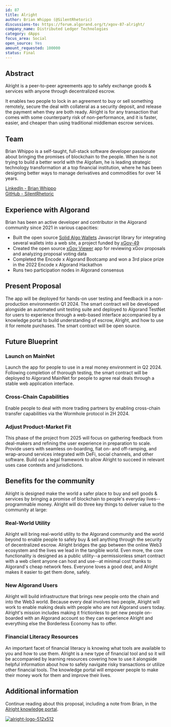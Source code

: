 ```yaml
---
id: 87
title: Alright
author: Brian Whippo (@SilentRhetoric)
discussions-to: https://forum.algorand.org/t/xgov-87-alright/
company_name: Distributed Ledger Technologies
category: dApps
focus_area: Social
open_source: Yes
amount_requested: 100000
status: Final
---
```


## Abstract
Alright is a peer-to-peer agreements app to safely exchange goods & services with anyone through decentralized escrow.

It enables two people to lock in an agreement to buy or sell something remotely, secure the deal with collateral as a security deposit, and release the payment when they are both ready. Alright is for any transaction that comes with some counterparty risk of non-performance, and it is faster, easier, and cheaper than using traditional middleman escrow services.

## Team
Brian Whippo is a self-taught, full-stack software developer passionate about bringing the promises of blockchain to the people.  When he is not trying to build a better world with the Algofam, he is leading strategic technology transformation at a top financial institution, where he has been designing better ways to manage derivatives and commodities for over 14 years.  

<a href="https://www.linkedin.com/in/brianwhippo/">LinkedIn - Brian Whippo</a>  
<a href="https://github.com/SilentRhetoric">GitHub - SilentRhetoric</a>  

## Experience with Algorand
Brian has been an active developer and contributor in the Algorand community since 2021 in various capacities:

- Built the open source <a href="https://solid-algo-wallets-example.netlify.app">Solid Algo Wallets</a> Javascript library for integrating several wallets into a web site, a project funded by [xGov-49](xgov-49.md)
- Created the open source <a href="https://xgov-viewer.netlify.app">xGov Viewer</a> app for reviewing xGov proposals and analyzing proposal voting data
- Completed the Encode x Algorand Bootcamp and won a 3rd place prize in the 2022 Encode x Algorand Hackathon
- Runs two participation nodes in Algorand consensus

## Present Proposal
The app will be deployed for hands-on user testing and feedback in a non-production environmentin Q1 2024.  The smart contract will be developed alongside an automated unit testing suite and deployed to Algorand TestNet for users to experience through a web-based interface accompanied by a knowledge portal to build understanding of escrow, Alright, and how to use it for remote purchases.  The smart contract will be open source.

## Future Blueprint
### Launch on MainNet 
Launch the app for people to use in a real money environment in Q2 2024.  Following completion of thorough testing, the smart contract will be deployed to Algorand MainNet for people to agree real deals through a stable web application interface.

### Cross-Chain Capabilities
Enable people to deal with more trading partners by enabling cross-chain transfer capabilities via the Wormhole protocol in 2H 2024.

### Adjust Product-Market Fit 
This phase of the project from 2025 will focus on gathering feedback from deal-makers and refining the user experience in preparation to scale.  Provide users with seamless on-boarding, fiat on- and off-ramping, and wrap-around services integrated with DeFi, social channels, and other software.  Build out a legal framework to allow Alright to succeed in relevant uses case contexts and jurisdictions.  

## Benefits for the community

Alright is designed make the world a safer place to buy and sell goods & services by bringing a promise of blockchain to people's everyday lives--programmable money.  Alright will do three key things to deliver value to the community at large:

### Real-World Utility

Alright will bring real-world utility to the Algorand community and the world beyond to enable people to safely buy & sell anything through the security of decentralized escrow.  Alright bridges the gap between the online Web3 ecosystem and the lives we lead in the tangible world.  Even more, the core functionality is designed as a public utility--a permissionless smart contract with a web client anyone can host and use--at minimal cost thanks to Algorand's cheap network fees.  Everyone loves a good deal, and Alright makes it easier to get them done, safely.

### New Algorand Users

Alright will build infrastructure that brings new people onto the chain and into the Web3 world.  Because every deal involves two people, Alright will work to enable making deals with people who are not Algorand users today.  Alright's mission includes making it frictionless to get new people on-boarded with an Algorand account so they can experience Alright and everything else the Borderless Economy has to offer.

### Financial Literacy Resources

An important facet of financial literacy is knowing what tools are available to you and how to use them.  Alright is a new type of financial tool and so it will be accompanied by learning resources covering how to use it alongside helpful information about how to safely navigate risky transactions or utilize other financial tools.  The knowledge portal will empower people to make their money work for them and improve their lives.

## Additional information

Continue reading about this proposal, including a note from Brian, in the <a href="https://alright.gitbook.io/alright/">Alright knowledge portal</a>.

<a href="https://alright.app"><img src="https://i.ibb.co/Q9mdrR1/alright-logo-512x512.png" alt="alright-logo-512x512"></a>
